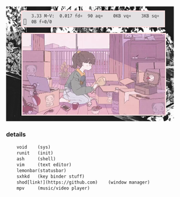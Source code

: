 ![img](untitled.png)

### details
        void    (sys)
        runit   (init)
        ash     (shell)
        vim     (text editor)
        lemonbar(statusbar)
        sxhkd   (key binder stuff)
        shod[link!](https://github.com)    (window manager)
        mpv     (music/video player)
